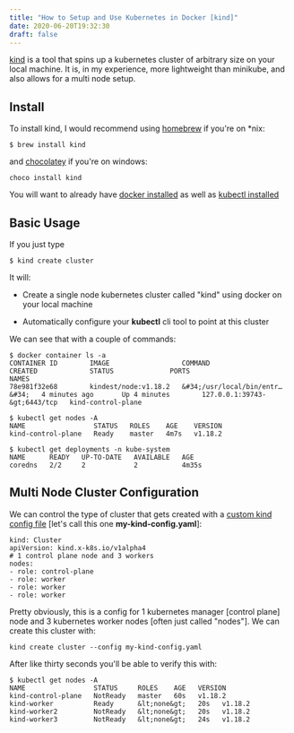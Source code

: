 ```yaml
---
title: "How to Setup and Use Kubernetes in Docker [kind]"
date: 2020-06-20T19:32:30
draft: false
---
```


[kind](https://kind.sigs.k8s.io/) is a tool that spins up a kubernetes cluster of arbitrary size on your local machine. It is, in my experience, more lightweight than minikube, and also allows for a multi node setup.

## Install

To install kind, I would recommend using [homebrew](https://brew.sh/) if you&#39;re on \*nix:

```
$ brew install kind

```

and [chocolatey](https://chocolatey.org/) if you&#39;re on windows:

```
choco install kind
```

You will want to already have [docker installed](https://docs.docker.com/get-docker/) as well as [kubectl installed](https://kubernetes.io/docs/tasks/tools/install-kubectl/)

## Basic Usage

If you just type

```
$ kind create cluster

```

It will:

- Create a single node kubernetes cluster called &#34;kind&#34; using docker on your local machine

- Automatically configure your **kubectl** cli tool to point at this cluster

We can see that with a couple of commands:

```
$ docker container ls -a
CONTAINER ID        IMAGE                  COMMAND                  CREATED             STATUS              PORTS                       NAMES
78e981f32e68        kindest/node:v1.18.2   &#34;/usr/local/bin/entr…&#34;   4 minutes ago       Up 4 minutes        127.0.0.1:39743-&gt;6443/tcp   kind-control-plane

$ kubectl get nodes -A
NAME                 STATUS   ROLES    AGE    VERSION
kind-control-plane   Ready    master   4m7s   v1.18.2

$ kubectl get deployments -n kube-system
NAME      READY   UP-TO-DATE   AVAILABLE   AGE
coredns   2/2     2            2           4m35s

```

## Multi Node Cluster Configuration

We can control the type of cluster that gets created with a [custom kind config file](https://kind.sigs.k8s.io/docs/user/configuration/) \[let&#39;s call this one **my-kind-config.yaml**\]:

```
kind: Cluster
apiVersion: kind.x-k8s.io/v1alpha4
# 1 control plane node and 3 workers
nodes:
- role: control-plane
- role: worker
- role: worker
- role: worker

```

Pretty obviously, this is a config for 1 kubernetes manager \[control plane\] node and 3 kubernetes worker nodes \[often just called &#34;nodes&#34;\]. We can create this cluster with:

```
kind create cluster --config my-kind-config.yaml

```

After like thirty seconds you&#39;ll be able to verify this with:

```
$ kubectl get nodes -A
NAME                 STATUS     ROLES    AGE   VERSION
kind-control-plane   NotReady   master   60s   v1.18.2
kind-worker          Ready      &lt;none&gt;   20s   v1.18.2
kind-worker2         NotReady   &lt;none&gt;   20s   v1.18.2
kind-worker3         NotReady   &lt;none&gt;   24s   v1.18.2

```
